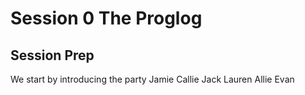 # Session 0 The Proglog

## Session Prep
We start by introducing the party
Jamie
Callie
Jack
Lauren
Allie
Evan